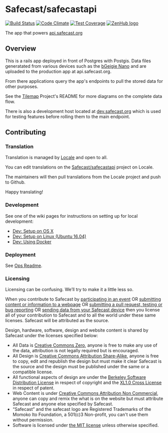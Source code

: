 # Safecast/safecastapi
[![Build Status](https://travis-ci.org/Safecast/safecastapi.svg?branch=master)](https://travis-ci.org/Safecast/safecastapi) [![Code Climate](https://codeclimate.com/github/Safecast/safecastapi/badges/gpa.svg)](https://codeclimate.com/github/Safecast/safecastapi) [![Test Coverage](https://codeclimate.com/github/Safecast/safecastapi/badges/coverage.svg)](https://codeclimate.com/github/Safecast/safecastapi/coverage) [![ZenHub logo](https://dxssrr2j0sq4w.cloudfront.net/3.2.0/img/external/zenhub-badge.png)](https://app.zenhub.com/workspaces/safecastapi-5c91af1f7a7e856312dbd3b7/board)

The app that powers [api.safecast.org](https://api.safecast.org/)

## Overview

This is a rails app deployed in front of Postgres with Postgis. Data files generatated from various devices such as the [bGeigie Nano](http://nano.safecast.org) and are uploaded to the production app at api.safecast.org.

From there applications query the app's endpoints to pull the stored data for other purposes.

See the [Tilemap](https://github.com/Safecast/Tilemap/) Project's README for more diagrams on the complete data flow.

There is also a development host located at [dev.safecast.org](https://dev.safecast.org) which is used for testing features before rolling them to the main endpoint.

## Contributing

### Translation

Translation is managed by [Locale](http://www.localeapp.com/) and open to all.

You can edit translations on the [Safecast/safecastapi](http://www.localeapp.com/projects/public?search=Safecast/safecastapi) project on Locale.

The maintainers will then pull translations from the Locale project and push to Github.

Happy translating!

### Development

See one of the wiki pages for instructions on setting up for local development:

* [Dev: Setup on OS X](https://github.com/Safecast/safecastapi/wiki/Dev:-Setup-on-OS-X)
* [Dev: Setup on Linux (Ubuntu 16.04)](https://github.com/Safecast/safecastapi/wiki/Dev:-Setup-on-Linux-(Ubuntu-16.04))
* [Dev: Using Docker](https://github.com/Safecast/safecastapi/wiki/Dev:-Using-Docker)

### Deployment

See [Ops Readme](README.ops.md).

### Licensing
Licensing can be confusing. We’ll try to make it a little less so.


When you contribute to Safecast by [participating in an event][event] OR [submitting content or information to a webpage][blog] OR [submitting a pull request, testing or bug reporting][github] OR [sending data from your Safecast device][api] then you license all of your contribution to Safecast and to all the world under these same licenses. Safecast will be attributed as the source.

Design, hardware, software, design and website content is shared by Safecast under the licenses specified below:
- All Data is [Creative Commons Zero][CCZ], anyone is free to make any use of the data, attribution is not legally required but is encouraged.
- All Design is [Creative Commons Attribution Share-Alike][CCASA], anyone is free to copy, edit and republish the design but must make it clear Safecast is the source and the design must be published under the same or a compatible license.
- All functional aspects of design are under the [Berkeley Software Distribution License][BSD] in respect of copyright and the [XL1.0 Cross License][CL] in respect of patent.
- Web Content is under [Creative Commons Attribution Non Commercial][CCANC], anyone can copy and remix the what is on the website but must attribute Safecast and anyone else specified by Safecast.
- “Safecast” and the safecast logo are Registered Trademarks of the Momoko Ito Foundation, a 501(c)3 Non-profit, you can't use them without permission.
- Software is licensed under [the MIT license][MIT] unless otherwise specified.

[event]: http://blog.safecast.org/2013/02/tokyo-hackathon-roundup/
[blog]: https://blog.safecast.org
[github]: https://github.com/Safecast/safecastapi
[api]: https://api.safecast.org

[CCZ]: http://creativecommons.org/publicdomain/zero/1.0/
[CCASA]: http://creativecommons.org/licenses/by-sa/4.0/
[BSD]: https://blog.safecast.org/bsd/
[CL]: http://blog.safecast.org/wp-content/uploads/2012/05/xl_crosslicense.pdf
[CCANC]: http://creativecommons.org/licenses/by-nc/3.0/
[MIT]: http://blog.safecast.org/mit/

